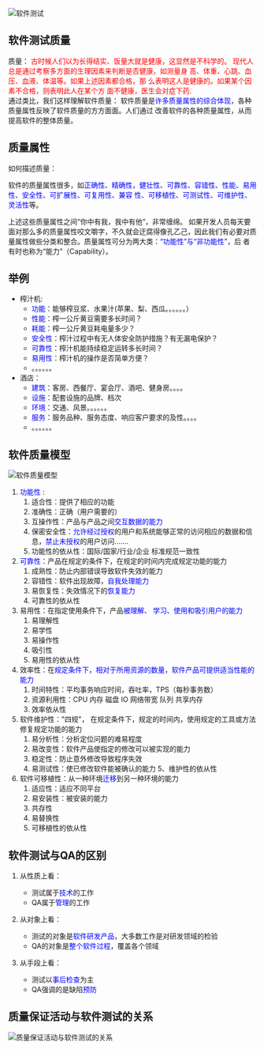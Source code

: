 ![软件测试](http://i2.bvimg.com/616582/9cf5894eab8cde4d.jpg)

## 软件测试质量

质量： <font color="red">古时候人们以为长得结实、饭量大就是健康，这显然是不科学的。 现代人总是通过考察多方面的生理因素来判断是否健康，如测量身 高、体重、心跳、血压、血液、体温等。如果上述因素都合格，那 么表明这人是健康的。如果某个因素不合格，则表明此人在某个方 面不健康，医生会对症下药.</font>   
通过类比，我们这样理解软件质量： 软件质量是<font color="blue">许多质量属性的综合体现</font>，各种质量属性反映了软件质量的方方面面。人们通过 改善软件的各种质量属性，从而提高软件的整体质量。 

## 质量属性

 如何描述质量： 

软件的质量属性很多，如<font color="blue">正确性、精确性，健壮性、可靠性、容错性、性能、易用性、安全性、可扩展性、可复用性、兼容 性、可移植性、可测试性、可维护性、灵活性</font>等。 

上述这些质量属性之间“你中有我，我中有他”，非常缠绵。 如果开发人员每天要面对那么多的质量属性咬文嚼字，不久就会迂腐得像孔乙己，因此我们有必要对质量属性做些分类和整合。质量属性可分为两大类：<font color="blue">“功能性”与“非功能性”</font>，后 者有时也称为“能力”（Capability）。

## 举例

- 榨汁机:  
  - <font color="blue">功能</font>：能够榨豆浆、水果汁(苹果、梨、西瓜。。。。。。） 
  - <font color="blue">性能</font>：榨一公斤黄豆需要多长时间？ 
  - <font color="blue">耗能</font>：榨一公斤黄豆耗电量多少？ 
  - <font color="blue">安全性</font>：榨汁过程中有无人体安全防护措施？有无漏电保护？ 
  - <font color="blue">可靠性</font>：榨汁机能持续稳定运转多长时间？  
  - <font color="blue">易用性</font>：榨汁机的操作是否简单方便？ 
  - 。。。。。。 
- 酒店： 
  - <font color="blue">建筑</font>：客房、西餐厅、宴会厅、酒吧、健身房。。。。 
  - <font color="blue">设施</font>：配套设施的品牌、档次 
  - <font color="blue">环境</font>：交通、风景。。。。。。 
  - <font color="blue">服务</font>：服务品种、服务态度、响应客户要求的及性。。。。
  - 。。。。。。 

## 软件质量模型

![软件质量模型](http://tu.027cgb.com/618711/%E8%BD%AF%E4%BB%B6%E6%B5%8B%E8%AF%95/%E8%BD%AF%E4%BB%B6%E8%B4%A8%E9%87%8F%E6%A8%A1%E5%9E%8B.png)

1. <font color="blue">功能性</font> :  
   1. 适合性：提供了相应的功能 
   2. 准确性：正确（用户需要的） 
   3. 互操作性：产品与产品之间<font color="blue">交互数据的能力</font> 
   4. 保密安全性：<font color="blue">允许经过授权</font>的用户和系统能够正常的访问相应的数据和信息，<font color="blue">禁止未授权</font>的用户访问....... 
   5. 功能性的依从性：国际/国家/行业/企业 标准规范一致性 
2. <font color="blue">可靠性</font>：产品在规定的条件下，在规定的时间内完成规定功能的能力
   1. 成熟性：防止内部错误导致软件失效的能力 
   2. 容错性：软件出现故障，<font color="blue">自我处理能力</font> 
   3. 易恢复性：失效情况下的<font color="blue">恢复能力</font>
   4. 可靠性的依从性 
3. 易用性：在指定使用条件下，产品<font color="blue">被理解、 学习、使用和吸引用户的能力</font>
   1. 易理解性 
   2. 易学性 
   3. 易操作性 
   4. 吸引性 
   5. 易用性的依从性 
4. 效率性：在<font color="blue">规定条件下，相对于所用资源的数量，软件产品可提供适当性能的能力 </font>
   1. 时间特性：平均事务响应时间，吞吐率，TPS（每秒事务数） 
   2. 资源利用性：CPU 内存 磁盘 IO 网络带宽 队列 共享内存 
   3. 效率依从性 
5. 软件维护性："四规"， 在规定条件下，规定的时间内，使用规定的工具或方法修复规定功能的能力 
   1. 易分析性：分析定位问题的难易程度 
   2. 易改变性：软件产品使指定的修改可以被实现的能力 
   3. 稳定性：防止意外修改导致程序失效 
   4. 易测试性：使已修改软件能被确认的能力 5、维护性的依从性
6. 软件可移植性：从一种环境<font color="blue">迁移</font>到另一种环境的能力 
   1. 适应性：适应不同平台 
   2. 易安装性：被安装的能力 
   3. 共存性 
   4. 易替换性 
   5. 可移植性的依从性

## 软件测试与QA的区别

1. 从性质上看： 

   - 测试属于<font color="blue">技术</font>的工作 
   - QA属于<font color="blue">管理</font>的工作 

2. 从对象上看： 

   - 测试的对象是<font color="blue">软件研发产品</font>，大多数工作是对研发领域的检验
   - QA的对象是<font color="blue">整个软件过程</font>，覆盖各个领域 

3. 从手段上看： 

   - 测试以<font color="blue">事后检查</font>为主 
   - QA强调的是缺陷<font color="blue">预防</font>

## 质量保证活动与软件测试的关系

![质量保证活动与软件测试的关系](http://tu.027cgb.com/618711/%E8%BD%AF%E4%BB%B6%E6%B5%8B%E8%AF%95/%E8%B4%A8%E9%87%8F%E4%BF%9D%E8%AF%81%E6%B4%BB%E5%8A%A8%E4%B8%8E%E8%BD%AF%E4%BB%B6%E6%B5%8B%E8%AF%95%E7%9A%84%E5%85%B3%E7%B3%BB.png)
